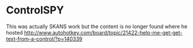 # ControlSPY
This was actually SKANS work but the content is no longer found where he hosted
http://www.autohotkey.com/board/topic/21422-help-me-get-get-text-from-a-control/?p=140339
